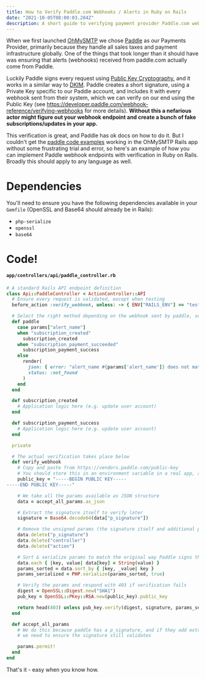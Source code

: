 ```yaml
---
title: How to Verify Paddle.com Webhooks / Alerts in Ruby on Rails
date: "2021-10-05T08:00:03.284Z"
description: A short guide to verifying payment provider Paddle.com webhooks and alerts in Ruby on Rails
---
```


When we first launched [OhMySMTP](https://ohmysmtp.com) we chose [Paddle](https://paddle.com) as our Payments Provider, primarily because they handle all sales taxes and payment infrastructure globally. One of the things that took longer than it should have was ensuring that alerts (webhooks) received from paddle.com actually come from Paddle. 

Luckily Paddle signs every request using [Public Key Cryptography](https://en.wikipedia.org/wiki/Public-key_cryptography), and it works in a similar way to [DKIM](https://blog.ohmysmtp.com/blog/whats-a-DKIM-record/). Paddle creates a short signature, using a Private Key specific to our Paddle account, and includes it with every webhook sent from their system, which we can verify on our end using the Public Key (see https://developer.paddle.com/webhook-reference/verifying-webhooks for more details). **Without this a nefarious actor might figure out your webhook endpoint and create a bunch of fake subscriptions/updates in your app.**

This verification is great, and Paddle has ok docs on how to do it. But I couldn't get the [paddle code examples](https://developer.paddle.com/webhook-reference/verifying-webhooks) working in the OhMySMTP Rails app without some frustrating trial and error, so here's an example of how you can implement Paddle webhook endpoints with verification in Ruby on Rails. Broadly this should apply to any language as well.

# Dependencies

You'll need to ensure you have the following dependencies available in your `Gemfile` (OpenSSL and Base64 should already be in Rails):

- `php-serialize`
- `openssl`
- `base64`

# Code!

#### **`app/controllers/api/paddle_controller.rb`**
```ruby
# A standard Rails API endpoint definition
class Api::PaddleController < ActionController::API
  # Ensure every request is validated, except when testing
  before_action :verify_webhook, unless: -> { ENV["RAILS_ENV"] == "test" }

  # Select the right method depending on the webhook sent by paddle, see full list here https://developer.paddle.com/webhook-reference/
  def paddle
    case params["alert_name"]
    when "subscription_created"
      subscription_created
    when "subscription_payment_succeeded"
      subscription_payment_success
    else
      render(
        json: { error: "alert_name #{params['alert_name']} does not match a known webhook / alert" },
        status: :not_found
      )
    end
  end

  def subscription_created
    # Application logic here (e.g. update user account)
  end

  def subscription_payment_success
    # Application logic here (e.g. update user account)
  end

  private

  # The actual verification takes place below
  def verify_webhook
    # Copy and paste from https://vendors.paddle.com/public-key
    # You should store this in an environment variable in a real app, and note the line breaks / formatting which must match exactly
    public_key = "-----BEGIN PUBLIC KEY-----
-----END PUBLIC KEY-----"

    # We take all the params available as JSON structure
    data = accept_all_params.as_json

    # Extract the signature itself to verify later
    signature = Base64.decode64(data["p_signature"])

    # Remove the unsigned params (the signature itself and additional params from Rails)
    data.delete("p_signature")
    data.delete("controller")
    data.delete("action")

    # Sort & serialize params to match the original way Paddle signs the request
    data.each { |key, value| data[key] = String(value) }
    params_sorted = data.sort_by { |key, _value| key }
    params_serialized = PHP.serialize(params_sorted, true)

    # Verify the params and respond with 403 if verification fails
    digest = OpenSSL::Digest.new("SHA1")
    pub_key = OpenSSL::PKey::RSA.new(public_key).public_key

    return head(403) unless pub_key.verify(digest, signature, params_serialized)
  end

  def accept_all_params
    # We do this because paddle has a p_signature, and if they add extra params in the future
    # we need to ensure the signature still validates

    params.permit!
  end
end

```

That's it - easy when you know how.
